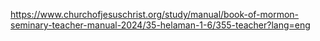 

https://www.churchofjesuschrist.org/study/manual/book-of-mormon-seminary-teacher-manual-2024/35-helaman-1-6/355-teacher?lang=eng

